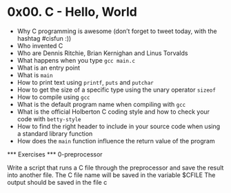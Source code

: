 # 0x00. C - Hello, World

- Why C programming is awesome (don’t forget to tweet today, with the hashtag #cisfun :))
- Who invented C
- Who are Dennis Ritchie, Brian Kernighan and Linus Torvalds
- What happens when you type `gcc main.c`
- What is an entry point
- What is `main`
- How to print text using `printf`, `puts` and `putchar`
- How to get the size of a specific type using the unary operator `sizeof`
- How to compile using `gcc`
- What is the default program name when compiling with `gcc`
- What is the official Holberton C coding style and how to check your code with `betty-style`
- How to find the right header to include in your source code when using a standard library function
- How does the `main` function influence the return value of the program

*** Exercises ***
0-preprocessor

Write a script that runs a C file through the preprocessor
and save the result into another file.
The C file name will be saved in the variable $CFILE
The output should be saved in the file c
